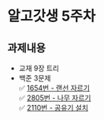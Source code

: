 # 알고갓생 5주차
## 과제내용
* 교재 9장 트리
* 백준 3문제  
  ✅ [1654번 - 랜선 자르기](https://www.acmicpc.net/problem/1654)  
  ✅ [2805번 - 나무 자르기](https://www.acmicpc.net/problem/2805)  
  ✅ [2110번 - 공유기 설치](https://www.acmicpc.net/problem/2110)  

